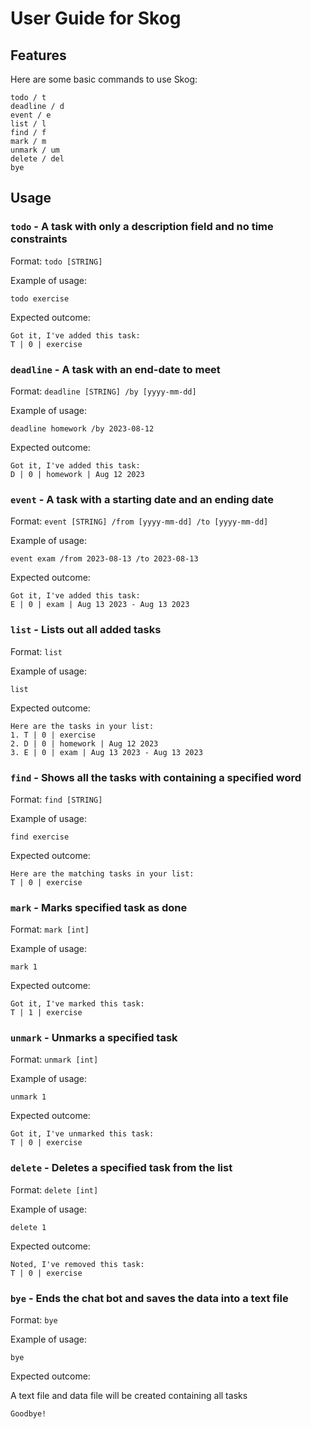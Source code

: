 # User Guide for Skog

## Features


Here are some basic commands to use Skog:
```
todo / t
deadline / d
event / e
list / l
find / f
mark / m 
unmark / um
delete / del
bye
```

## Usage

### `todo` - A task with only a description field and no time constraints

Format: `todo [STRING]`

Example of usage: 

`todo exercise`

Expected outcome:

```
Got it, I've added this task:
T | 0 | exercise
```

### `deadline` - A task with an end-date to meet

Format: `deadline [STRING] /by [yyyy-mm-dd]`

Example of usage:

`deadline homework /by 2023-08-12`

Expected outcome:

```
Got it, I've added this task:
D | 0 | homework | Aug 12 2023
```

### `event` - A task with a starting date and an ending date

Format: `event [STRING] /from [yyyy-mm-dd] /to [yyyy-mm-dd]`

Example of usage:

`event exam /from 2023-08-13 /to 2023-08-13`

Expected outcome:

```
Got it, I've added this task:
E | 0 | exam | Aug 13 2023 - Aug 13 2023
```

### `list` - Lists out all added tasks

Format: `list`

Example of usage:

`list`

Expected outcome:

```
Here are the tasks in your list:
1. T | 0 | exercise
2. D | 0 | homework | Aug 12 2023
3. E | 0 | exam | Aug 13 2023 - Aug 13 2023
```

### `find` - Shows all the tasks with containing a specified word

Format: `find [STRING]`

Example of usage:

`find exercise`

Expected outcome:

```
Here are the matching tasks in your list:
T | 0 | exercise
```

### `mark` - Marks specified task as done

Format: `mark [int]`

Example of usage:

`mark 1`

Expected outcome:

```
Got it, I've marked this task:
T | 1 | exercise
```

### `unmark` - Unmarks a specified task

Format: `unmark [int]`

Example of usage:

`unmark 1`

Expected outcome:

```
Got it, I've unmarked this task:
T | 0 | exercise
```

### `delete` - Deletes a specified task from the list

Format: `delete [int]`

Example of usage:

`delete 1`

Expected outcome:

```
Noted, I've removed this task:
T | 0 | exercise
```

### `bye` - Ends the chat bot and saves the data into a text file

Format: `bye`

Example of usage:

`bye`

Expected outcome:

A text file and data file will be created containing all tasks

```
Goodbye!
```
